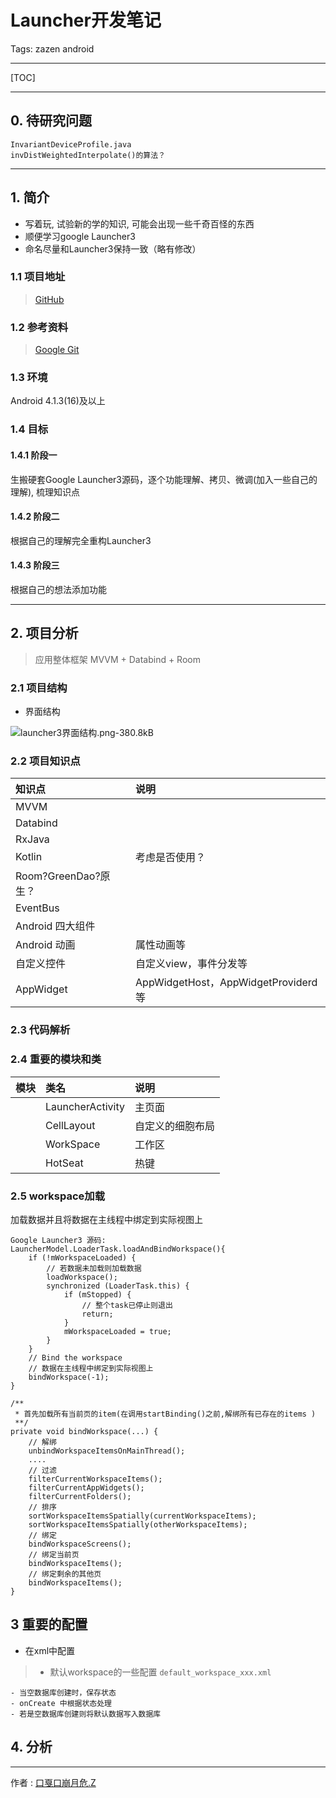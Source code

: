 # Launcher开发笔记

Tags: zazen android

---

[TOC]

---

##  0. 待研究问题

```
InvariantDeviceProfile.java
invDistWeightedInterpolate()的算法？
```

------

## 1. 简介

- 写着玩, 试验新的学的知识, 可能会出现一些千奇百怪的东西
- 顺便学习google Launcher3
- 命名尽量和Launcher3保持一致（略有修改）

### 1.1 项目地址

> [GitHub](https://github.com/zaze359/GBCLauncher.git)

### 1.2 参考资料

> [Google Git](https://android.googlesource.com/platform/packages/apps/Launcher3/)

### 1.3 环境

Android 4.1.3(16)及以上

### 1.4 目标

#### 1.4.1 阶段一

生搬硬套Google Launcher3源码，逐个功能理解、拷贝、微调(加入一些自己的理解), 梳理知识点

#### 1.4.2 阶段二

根据自己的理解完全重构Launcher3

#### 1.4.3 阶段三

根据自己的想法添加功能

------

## 2. 项目分析

> 应用整体框架 MVVM + Databind + Room

### 2.1 项目结构

- 界面结构

![launcher3界面结构.png-380.8kB][2.1.img-1]

### 2.2 项目知识点

|知识点|说明|
| :-- | :-- |
|MVVM|
|Databind||
|RxJava||
|Kotlin|考虑是否使用？|
|Room?GreenDao?原生？||
|EventBus||
|Android 四大组件||
|Android 动画|属性动画等|
|自定义控件|自定义view，事件分发等|
|AppWidget|AppWidgetHost，AppWidgetProviderd等|

### 2.3 代码解析

### 2.4 重要的模块和类

|模块|类名|说明|
| :-- | :-- | :-- |
||LauncherActivity|主页面|
||CellLayout|自定义的细胞布局|
||WorkSpace|工作区|
||HotSeat|热键|

### 2.5 workspace加载
加载数据并且将数据在主线程中绑定到实际视图上
```
Google Launcher3 源码: 
LauncherModel.LoaderTask.loadAndBindWorkspace(){
    if (!mWorkspaceLoaded) {
        // 若数据未加载则加载数据
        loadWorkspace();
        synchronized (LoaderTask.this) {
            if (mStopped) {
                // 整个task已停止则退出
                return;
            }
            mWorkspaceLoaded = true;
        }
    }
    // Bind the workspace
    // 数据在主线程中绑定到实际视图上
    bindWorkspace(-1);
}

/**
 * 首先加载所有当前页的item(在调用startBinding()之前,解绑所有已存在的items )
 **/
private void bindWorkspace(...) {
    // 解绑
    unbindWorkspaceItemsOnMainThread();
    ....
    // 过滤
    filterCurrentWorkspaceItems();
    filterCurrentAppWidgets();
    filterCurrentFolders();
    // 排序
    sortWorkspaceItemsSpatially(currentWorkspaceItems);
    sortWorkspaceItemsSpatially(otherWorkspaceItems);
    // 绑定
    bindWorkspaceScreens();
    // 绑定当前页
    bindWorkspaceItems();
    // 绑定剩余的其他页
    bindWorkspaceItems();
}

```

## 3 重要的配置
- 在xml中配置

> * 默认workspace的一些配置
``default_workspace_xxx.xml``

```
- 当空数据库创建时，保存状态
- onCreate 中根据状态处理
- 若是空数据库创建则将默认数据写入数据库
```


## 4. 分析






------
作者 : [口戛口崩月危.Z][author]

[author]: https://zaze359.github.io
[2.1.img-1]: http://static.zybuluo.com/zaze/u0taljl9wno2wj827gljx5b4/launcher3%E7%95%8C%E9%9D%A2%E7%BB%93%E6%9E%84.png
  
  

